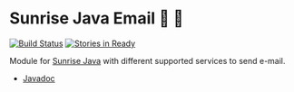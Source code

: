 Sunrise Java Email :sunrise: :email:
==================

[![Build Status](https://travis-ci.org/commercetools/commercetools-sunrise-java-email.png?branch=master)](https://travis-ci.org/commercetools/commercetools-sunrise-java-email) [![Stories in Ready](https://badge.waffle.io/commercetools/commercetools-sunrise-java-email.png?label=ready&title=Ready)](https://waffle.io/commercetools/commercetools-sunrise-java-email)

Module for [Sunrise Java](https://github.com/sphereio/commercetools-sunrise-java) with different supported services to send e-mail. 

* [Javadoc](https://sphereio.github.io/commercetools-sunrise-java/javadoc/index.html)
